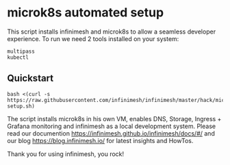 # microk8s automated setup
This script installs infinimesh and microk8s to allow a seamless developer experience. To run we need 2 tools installed on your system:
```
multipass
kubectl
```
## Quickstart
```
bash <(curl -s https://raw.githubusercontent.com/infinimesh/infinimesh/master/hack/microk8s/infinimesh-setup.sh)
```

The script installs microk8s in his own VM, enables DNS, Storage, Ingress + Grafana monitoring and infinimesh as a local development system. Please read our documention https://infinimesh.github.io/infinimesh/docs/#/ and our blog https://blog.infinimesh.io/ for latest insights and HowTos.

Thank you for using infinimesh, you rock!
